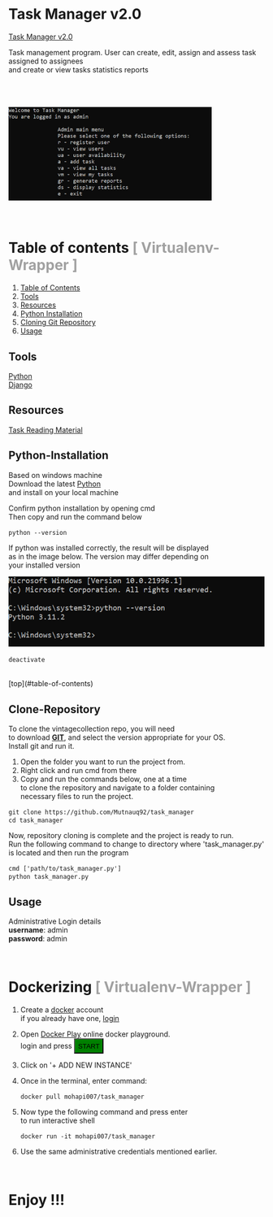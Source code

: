 <!-- Heading -->
# <strong>Task Manager v2.0</strong>  
<a href="https://github.com/Mutnauq92/projects/tree/main/task_manager_v2.0" target="_blank">Task Manager v2.0</a>  

Task management program.
User can create, edit, assign and assess task assigned to assignees  
and create or view tasks statistics reports

<br><br><br>
<img src="menu.png" width="400">
<br><br><br>

# Table of contents <span style="opacity: 0.4"> [ Virtualenv-Wrapper ]</span>

<!-- Ordered list  -->  
1. [Table of Contents](#dockerizing)
1. [Tools](#tools)  
1. [Resources](#resources)  
1. [Python Installation](#python-installation)<br>  
1. [Cloning Git Repository](#clone-repository)<br>  
1. [Usage](#usage)  
  
## <strong>Tools</strong>  
<a href="http://python.org" target="_blank">Python</a>  
<a href="https://docs.djangoproject.com/" target="_blank">Django</a>  
  
## Resources  
<a href="https://www.hyperiondev.com" target="_blank">Task Reading Material</a>  

## Python-Installation
Based on windows machine  
Download the latest <a href="https://www.python.org/downloads/" target="_blank">Python</a>  
and install on your local machine

Confirm python installation by opening cmd  
Then copy and run the command below
```
python --version
```

If python was installed correctly, the result will be displayed     
as in the image below. The version may differ depending on  
your installed version   

![py_version](pyversion.png)


```
deactivate
```
<br>  
[top](#table-of-contents)  
<br>  

## <strong>Clone-Repository</strong>  

To clone the vintagecollection repo, you will need  
to download [<strong>GIT</strong>](https://git-scm.com/download/win), and select the version appropriate for your OS.    
Install git and run it.     
1. Open the folder you want to run the project from.
1. Right click and run cmd from there   
1. Copy and run the commands below, one at a time   
 to clone the repository and navigate to a folder containing    
 necessary files to run the project.

```
git clone https://github.com/Mutnauq92/task_manager
cd task_manager
```

Now, repository cloning is complete and the project is ready to run.    
Run the following command to change to directory where 'task_manager.py'  
is located and then run the program  
```  
cmd ['path/to/task_manager.py']
python task_manager.py
```

## <strong>Usage</strong>  
Administrative Login details  
**username**: admin  
**password**: admin  

<br>

# Dockerizing <span style="opacity: 0.4"> [ Virtualenv-Wrapper ]</span>  

1. Create a <a href="https://hub.docker.com/signup">docker</a> account  
    if you already have one, <a href="https://hub.docker.com/login">login</a>
1. Open <a href="https://labs.play-with-docker.com/">Docker Play</a> online docker playground.  
    login and press <a href="https://www.google.com"><button style="height:30px;background:green">START</button></a>  

1. Click on '+ ADD NEW INSTANCE'  

1. Once in the terminal, enter command:
    ```
    docker pull mohapi007/task_manager
    ```  

1. Now type the following command and press enter  
to run interactive shell   
    ```
    docker run -it mohapi007/task_manager
    ```  
1. Use the same administrative credentials mentioned earlier.

<br>  

# Enjoy !!!
